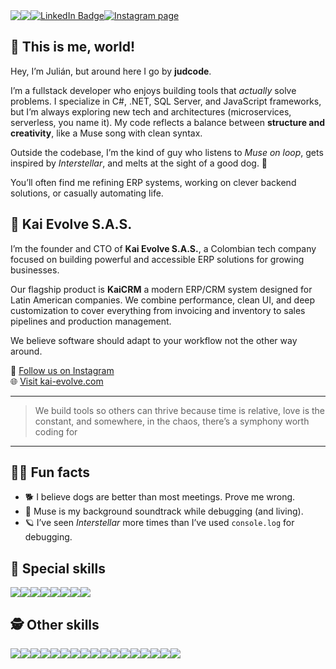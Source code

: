<div style="display:flex;">
  <img src="https://komarev.com/ghpvc/?username=judcodeofficial&color=green&label=Coder+views&color=blueviolet"/>
  <a href="https://www.twitch.tv/judcode">
  <img src="https://img.shields.io/twitch/status/judcode?color=blue&logo=twitch&style=plastic"/>
  </a>
  <a href="https://www.linkedin.com/in/jud/">
      <img src="https://img.shields.io/badge/LinkedIn-blue?style=plastic&logo=linkedin&logoColor=white" alt="LinkedIn Badge"/>
    </a>
  <a href="https://www.instagram.com/judcode/">
      <img src="https://img.shields.io/badge/Instagram-judcode-ff69b4" alt="Instagram page"/>
    </a>
</div>

## 🖖 This is me, world!
Hey, I’m Julián, but around here I go by **judcode**.

I’m a fullstack developer who enjoys building tools that *actually* solve problems. I specialize in C#, .NET, SQL Server, and JavaScript frameworks, but I’m always exploring new tech and architectures (microservices, serverless, you name it). My code reflects a balance between **structure and creativity**, like a Muse song with clean syntax.

Outside the codebase, I’m the kind of guy who listens to *Muse on loop*, gets inspired by *Interstellar*, and melts at the sight of a good dog. 🐾

You’ll often find me refining ERP systems, working on clever backend solutions, or casually automating life.

## 🦔 Kai Evolve S.A.S.

I’m the founder and CTO of **Kai Evolve S.A.S.**, a Colombian tech company focused on building powerful and accessible ERP solutions for growing businesses.

Our flagship product is **KaiCRM** a modern ERP/CRM system designed for Latin American companies. We combine performance, clean UI, and deep customization to cover everything from invoicing and inventory to sales pipelines and production management.

We believe software should adapt to your workflow not the other way around.

🔗 [Follow us on Instagram](https://www.instagram.com/kaievolve/)  
🌐 [Visit kai-evolve.com](https://kaievolve.com)

-----

> We build tools so others can thrive
because time is relative, love is the constant,
and somewhere, in the chaos, there’s a symphony worth coding for

-----

## 👨‍🚀 Fun facts

- 🐕 I believe dogs are better than most meetings. Prove me wrong.
- 🎸 Muse is my background soundtrack while debugging (and living).
- 🪐 I’ve seen *Interstellar* more times than I’ve used `console.log` for debugging.

## 🥷 Special skills
<div style="display:flex;align-items:center;margin-top: 10px;">
  <img src="https://img.shields.io/badge/php-%23777BB4.svg?style=for-the-badge&logo=php&logoColor=white"/>
  <img src="https://img.shields.io/badge/laravel-%23FF2D20.svg?style=for-the-badge&logo=laravel&logoColor=white"/>
  <img src="https://img.shields.io/badge/.NET-5C2D91?style=for-the-badge&logo=.net&logoColor=white"/>
  <img src="https://img.shields.io/badge/c%23-%23239120.svg?style=for-the-badge&logo=c-sharp&logoColor=white"/>
  <img src="https://img.shields.io/badge/css3-%231572B6.svg?style=for-the-badge&logo=css3&logoColor=white"/>
  <img src="https://img.shields.io/badge/bootstrap-%23563D7C.svg?style=for-the-badge&logo=bootstrap&logoColor=white"/>
  <img src="https://img.shields.io/badge/tailwindcss-%2338B2AC.svg?style=for-the-badge&logo=tailwind-css&logoColor=white"/>
  <img src="https://img.shields.io/badge/python-3670A0?style=for-the-badge&logo=python&logoColor=ffdd54"/>
</div>

## 🕵 Other skills
<div style="display:flex;align-items:center;margin-top: 10px;">
  <img src="https://img.shields.io/badge/react-%2320232a.svg?style=for-the-badge&logo=react&logoColor=%2361DAFB"/>
  <img src="https://img.shields.io/badge/angular-%23DD0031.svg?style=for-the-badge&logo=angular&logoColor=white"/>
  <img src="https://img.shields.io/badge/Microsoft%20SQL%20Server-CC2927?style=for-the-badge&logo=microsoft%20sql%20server&logoColor=white"/>
  <img src="https://img.shields.io/badge/postgres-%23316192.svg?style=for-the-badge&logo=postgresql&logoColor=white"/>
  <img src="https://img.shields.io/badge/sqlite-%2307405e.svg?style=for-the-badge&logo=sqlite&logoColor=white"/>
  <img src="https://img.shields.io/badge/jquery-%230769AD.svg?style=for-the-badge&logo=jquery&logoColor=white"/>
  <img src="https://img.shields.io/badge/node.js-6DA55F?style=for-the-badge&logo=node.js&logoColor=white"/>
  <img src="https://img.shields.io/badge/azure-%230072C6.svg?style=for-the-badge&logo=microsoftazure&logoColor=white"/>
  <img src="https://img.shields.io/badge/Android%20Studio-3DDC84.svg?style=for-the-badge&logo=android-studio&logoColor=white"/>
  <img src="https://img.shields.io/badge/NeoVim-%2357A143.svg?&style=for-the-badge&logo=neovim&logoColor=white"/>
  <img src="https://img.shields.io/badge/dart-%230175C2.svg?style=for-the-badge&logo=dart&logoColor=white"/>
  <img src="https://img.shields.io/badge/html5-%23E34F26.svg?style=for-the-badge&logo=html5&logoColor=white"/>
  <img src="https://img.shields.io/badge/java-%23ED8B00.svg?style=for-the-badge&logo=openjdk&logoColor=white"/>
  <img src="https://img.shields.io/badge/kotlin-%237F52FF.svg?style=for-the-badge&logo=kotlin&logoColor=white"/>
  <img src="https://img.shields.io/badge/Kali-268BEE?style=for-the-badge&logo=kalilinux&logoColor=white"/>
  <img src="https://img.shields.io/badge/Debian-D70A53?style=for-the-badge&logo=debian&logoColor=white"/>
  <img src="https://img.shields.io/badge/jira-%230A0FFF.svg?style=for-the-badge&logo=jira&logoColor=white"/>
</div>
